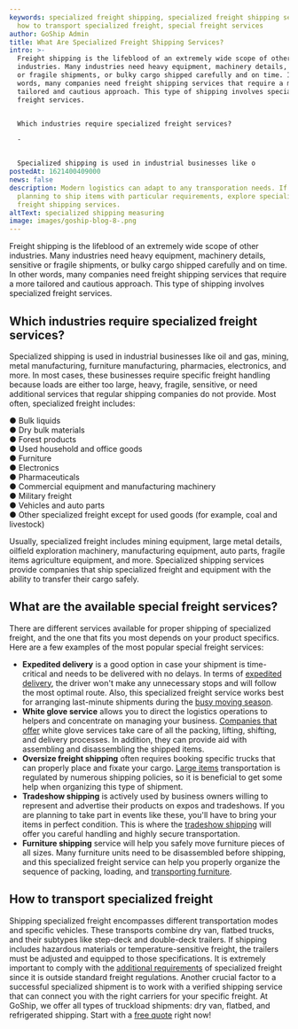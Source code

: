 ```yaml
---
keywords: specialized freight shipping, specialized freight shipping services,
  how to transport specialized freight, special freight services
author: GoShip Admin
title: What Are Specialized Freight Shipping Services?
intro: >-
  Freight shipping is the lifeblood of an extremely wide scope of other
  industries. Many industries need heavy equipment, machinery details, sensitive
  or fragile shipments, or bulky cargo shipped carefully and on time. In other
  words, many companies need freight shipping services that require a more
  tailored and cautious approach. This type of shipping involves specialized
  freight services. 


  Which industries require specialized freight services?

  -


  Specialized shipping is used in industrial businesses like o
postedAt: 1621400409000
news: false
description: Modern logistics can adapt to any transporation needs. If you are
  planning to ship items with particular requirements, explore specialized
  freight shipping services.
altText: specialized shipping measuring
image: images/goship-blog-8-.png
---
```

Freight shipping is the lifeblood of an extremely wide scope of other industries. Many industries need heavy equipment, machinery details, sensitive or fragile shipments, or bulky cargo shipped carefully and on time. In other words, many companies need freight shipping services that require a more tailored and cautious approach. This type of shipping involves specialized freight services.

## Which industries require specialized freight services?

Specialized shipping is used in industrial businesses like oil and gas, mining, metal manufacturing, furniture manufacturing, pharmacies, electronics, and more. In most cases, these businesses require specific freight handling because loads are either too large, heavy, fragile, sensitive, or need additional services that regular shipping companies do not provide. Most often, specialized freight includes:

● Bulk liquids \
● Dry bulk materials \
● Forest products \
● Used household and office goods \
● Furniture \
● Electronics \
● Pharmaceuticals \
● Commercial equipment and manufacturing machinery \
● Military freight \
● Vehicles and auto parts \
● Other specialized freight except for used goods (for example, coal and livestock)

Usually, specialized freight includes mining equipment, large metal details, oilfield exploration machinery, manufacturing equipment, auto parts, fragile items agriculture equipment, and more. Specialized shipping services provide companies that ship specialized freight and equipment with the ability to transfer their cargo safely.

## What are the available special freight services?

There are different services available for proper shipping of specialized freight, and the one that fits you most depends on your product specifics. Here are a few examples of the most popular special freight services:

* **Expedited delivery** is a good option in case your shipment is time-critical and needs to be delivered with no delays. In terms of [expedited delivery](https://www.goship.com/posts/what-is-expedited-shipping-when-should-you-use-it), the driver won't make any unnecessary stops and will follow the most optimal route. Also, this specialized freight service works best for arranging last-minute shipments during the [busy moving season](https://www.goship.com/posts/3-tips-for-the-busy-moving-season).
* **White glove service** allows you to direct the logistics operations to helpers and concentrate on managing your business. [Companies that offer](https://www.goship.com/resources/get-help-with-taskrabbit) white glove services take care of all the packing, lifting, shifting, and delivery processes. In addition, they can provide aid with assembling and disassembling the shipped items.
* **Oversize freight shipping** often requires booking specific trucks that can properly place and fixate your cargo. [Large items](https://www.goship.com/shipping-services/large-item-shipping) transportation is regulated by numerous shipping policies, so it is beneficial to get some help when organizing this type of shipment.
* **Tradeshow shipping** is actively used by business owners willing to represent and advertise their products on expos and tradeshows. If you are planning to take part in events like these, you'll have to bring your items in perfect condition. This is where the [tradeshow shipping](https://www.goship.com/posts/trade-show-shipping-3-things-to-know) will offer you careful handling and highly secure transportation.
* **Furniture shipping** service will help you safely move furniture pieces of all sizes. Many furniture units need to be disassembled before shipping, and this specialized freight service can help you properly organize the sequence of packing, loading, and [transporting furniture](https://www.goship.com/furniture).



## How to transport specialized freight

Shipping specialized freight encompasses different transportation modes and specific vehicles. These transports combine dry van, flatbed trucks, and their subtypes like step-deck and double-deck trailers. If shipping includes hazardous materials or temperature-sensitive freight, the trailers must be adjusted and equipped to those specifications. It is extremely important to comply with the [additional requirements](https://www23.statcan.gc.ca/imdb/p3VD.pl?Function=getVD&TVD=118464&CVD=118467&CPV=4842&CST=01012012&CLV=3&MLV=5&D=1) of specialized freight since it is outside standard freight regulations. Another crucial factor to a successful specialized shipment is to work with a verified shipping service that can connect you with the right carriers for your specific freight. At GoShip, we offer all types of truckload shipments: dry van, flatbed, and refrigerated shipping. Start with a [free quote](https://www.goship.com/) right now!